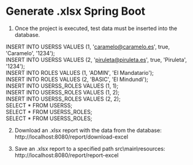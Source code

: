 # Generate .xlsx Spring Boot  


1. Once the project is executed, test data must be inserted into the database.  



INSERT INTO USERSS VALUES (1, 'caramelo@caramelo.es', true, 'Caramelo', '1234');  
INSERT INTO USERSS VALUES (2, 'piruleta@piruleta.es', true, 'Piruleta', '1234');  
INSERT INTO ROLES VALUES (1, 'ADMIN', 'El Mandatario');  
INSERT INTO ROLES VALUES (2, 'BASIC', 'El Mindundi');  
INSERT INTO USERSS_ROLES VALUES (1, 1);  
INSERT INTO USERSS_ROLES VALUES (1, 2);  
INSERT INTO USERSS_ROLES VALUES (2, 2);  
SELECT * FROM USERSS;  
SELECT * FROM USERSS_ROLES;  
SELECT * FROM USERSS_ROLES;  


2. Download an .xlsx report with the data from the database:  
http://localhost:8080/report/download-excel

3. Save an .xlsx report to a specified path src\main\resources:  
http://localhost:8080/report/report-excel
